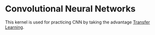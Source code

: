 # Convolutional Neural Networks

This kernel is used for practicing CNN by taking the advantage [Transfer Learning](http://cs231n.github.io/transfer-learning/).
